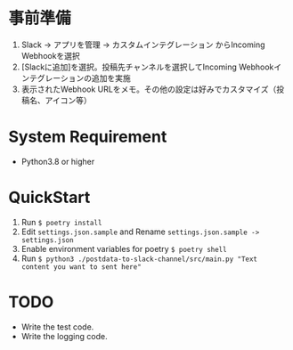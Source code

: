 # 事前準備

1. Slack -> アプリを管理 -> カスタムインテグレーション からIncoming Webhookを選択
2. [Slackに追加]を選択。投稿先チャンネルを選択してIncoming Webhookインテグレーションの追加を実施
3. 表示されたWebhook URLをメモ。その他の設定は好みでカスタマイズ（投稿名、アイコン等）

# System Requirement
- Python3.8 or higher

# QuickStart
1. Run `$ poetry install`
1. Edit `settings.json.sample` and Rename `settings.json.sample -> settings.json`
1. Enable environment variables for poetry `$ poetry shell`
1. Run `$ python3 ./postdata-to-slack-channel/src/main.py "Text content you want to sent here"`

# TODO
- Write the test code.
- Write the logging code.
